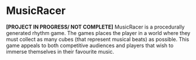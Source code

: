 # MusicRacer
**[PROJECT IN PROGRESS/ NOT COMPLETE]** MusicRacer is a procedurally generated rhythm game. The games places the player in a world where they must collect as many cubes (that represent musical beats) as possible. This game appeals to both competitive audiences and players that wish to immerse themselves in their favourite music.
